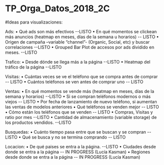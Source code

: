 # TP_Orga_Datos_2018_2C



#Ideas para visualizaciones:

Ads:
•	Qué ads son más efectivos --LISTO
•	En qué momentos se clickean más anuncios (heatmap en meses, días de la semana u horarios) -- LISTO
•	Origen de campaña –variable “channel”- (Organic, Social, etc) y buscar correlaciones --LISTO
•	Grouped Bar Plot de accesos por ads dividido en meses. --LISTO

Trafico:
•	Desde dónde se llega más a la página --LISTO
•	Heatmap del tráfico de la página --LISTO

Visitas:
•	Cuántas veces se ve el teléfono que se compra antes de comprar -- LISTO
•	Cuántos teléfonos se ven antes de comprar uno -- LISTO

Ventas:
•	En qué momentos se vende más (heatmap en meses, días de la semana y horarios) --LISTO
•	Si se compran teléfonos modernos o más viejos -- LISTO
•	Por fecha de lanzamiento de nuevo teléfono, si aumentan las ventas de modelos anteriores
•	Qué teléfonos se venden mejor -- LISTO
•	Cómo están los teléfonos que se venden -- LISTO
•	Compras, Visitas y ratio por mes --LISTO
•	Cantidad de almacenamiento (variable storage) de los productos vendidos. --LISTO

Busquedas:
•	Cuánto tiempo pasa entre que se buscan y se compran -- LISTO
•	Qué se busca y no se termina comprando -- LISTO

Locacion:
•	De qué paises se entra a la página. --LISTO
•	Ciudades desde donde se entra a la página -- IN PROGRESS (Lucía Kasman)
•	Regiones desde donde se entra a la página -- IN PROGRESS (Lucía Kasman)
